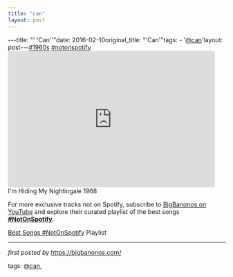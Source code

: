 ```yaml
---
title: "can"
layout: post
---
```

---title: "' 'Can''"date: 2016-02-10original_title: "'Can'"tags:  - '[@can](/tags/can/)'layout: post---[#1960s](/tags/1960s/) [#notonspotify](/tags/notonspotify/) <br /><iframe width="95%" height="315" src="https://www.youtube.com/embed/A-moq-HjQpo?list=PLtuNtuTatqI0ey4ZPQmrIFPup2R9TW1JA" frameborder="0" allowfullscreen></iframe><br />I'm Hiding My Nightingale 1968<!--Subscribe and Playlist Links--><div>    <p>For more exclusive tracks not on Spotify, subscribe to <a href="https://www.youtube.com/[@BigBanonos](/tags/BigBanonos/)" target="_blank">BigBanonos on YouTube</a> and explore their curated playlist of the best songs <strong>[#NotOnSpotify](/tags/NotOnSpotify/)</strong>.</p>    <p><a href="https://www.youtube.com/playlist?list=PLtuNtuTatqI0kFahUCbtbfenC_ET5O_tr" target="_blank">Best Songs [#NotOnSpotify](/tags/NotOnSpotify/) Playlist<br /></a></p></div><hr /><p><em>first posted by</em> <a href="https://bigbanonos.com/" rel="noopener" target="_new">https://bigbanonos.com/</a></p><p>tags: [@can](/tags/can/),</p>
